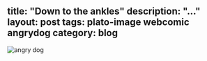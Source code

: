 title: "Down to the ankles"
description: "..."
layout: post
tags: plato-image webcomic angrydog
category: blog
---

![angry dog](assets/this_file_will_be_autodeleted_in_24hrs_1lTDQDFMbMI6LOC8zXiE2YA.jpg)
